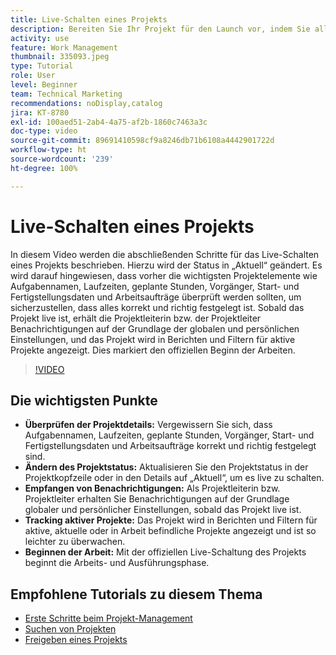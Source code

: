 ```yaml
---
title: Live-Schalten eines Projekts
description: Bereiten Sie Ihr Projekt für den Launch vor, indem Sie alle wichtigen Details überprüfen, den Status auf „Aktuell“ setzen und Benachrichtigungen und Berichte aktivieren, um die Arbeit offiziell zu beginnen.
activity: use
feature: Work Management
thumbnail: 335093.jpeg
type: Tutorial
role: User
level: Beginner
team: Technical Marketing
recommendations: noDisplay,catalog
jira: KT-8780
exl-id: 100aed51-2ab4-4a75-af2b-1860c7463a3c
doc-type: video
source-git-commit: 89691410598cf9a8246db71b6108a4442901722d
workflow-type: ht
source-wordcount: '239'
ht-degree: 100%

---
```


# Live-Schalten eines Projekts

In diesem Video werden die abschließenden Schritte für das Live-Schalten eines Projekts beschrieben. Hierzu wird der Status in „Aktuell“ geändert. Es wird darauf hingewiesen, dass vorher die wichtigsten Projektelemente wie Aufgabennamen, Laufzeiten, geplante Stunden, Vorgänger, Start- und Fertigstellungsdaten und Arbeitsaufträge überprüft werden sollten, um sicherzustellen, dass alles korrekt und richtig festgelegt ist. Sobald das Projekt live ist, erhält die Projektleiterin bzw. der Projektleiter Benachrichtigungen auf der Grundlage der globalen und persönlichen Einstellungen, und das Projekt wird in Berichten und Filtern für aktive Projekte angezeigt. Dies markiert den offiziellen Beginn der Arbeiten. 

>[!VIDEO](https://video.tv.adobe.com/v/3438999/?quality=12&learn=on&enablevpops&captions=ger)

## Die wichtigsten Punkte

* **Überprüfen der Projektdetails:** Vergewissern Sie sich, dass Aufgabennamen, Laufzeiten, geplante Stunden, Vorgänger, Start- und Fertigstellungsdaten und Arbeitsaufträge korrekt und richtig festgelegt sind. 
* **Ändern des Projektstatus:** Aktualisieren Sie den Projektstatus in der Projektkopfzeile oder in den Details auf „Aktuell“, um es live zu schalten.
* **Empfangen von Benachrichtigungen:** Als Projektleiterin bzw. Projektleiter erhalten Sie Benachrichtigungen auf der Grundlage globaler und persönlicher Einstellungen, sobald das Projekt live ist. 
* **Tracking aktiver Projekte:** Das Projekt wird in Berichten und Filtern für aktive, aktuelle oder in Arbeit befindliche Projekte angezeigt und ist so leichter zu überwachen. 
* **Beginnen der Arbeit:** Mit der offiziellen Live-Schaltung des Projekts beginnt die Arbeits- und Ausführungsphase. 



## Empfohlene Tutorials zu diesem Thema

* [Erste Schritte beim Projekt-Management](/help/manage-work/projects/getting-started-manage-a-project.md)
* [Suchen von Projekten](/help/manage-work/projects/find-projects.md)
* [Freigeben eines Projekts](/help/manage-work/projects/share-a-project.md)
